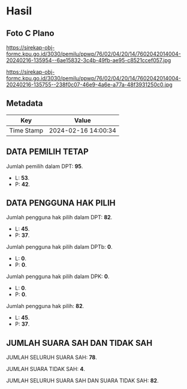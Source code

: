 # Hasil

## Foto C Plano

https://sirekap-obj-formc.kpu.go.id/3030/pemilu/ppwp/76/02/04/20/14/7602042014004-20240216-135954--6ae15832-3c4b-49fb-ae95-c8521ccef057.jpg

https://sirekap-obj-formc.kpu.go.id/3030/pemilu/ppwp/76/02/04/20/14/7602042014004-20240216-135755--238f0c07-46e9-4a6e-a77a-48f3931250c0.jpg


## Metadata

| Key        | Value               |
| ---------- | ------------------- |
| Time Stamp | 2024-02-16 14:00:34 |


## DATA PEMILIH TETAP

Jumlah pemilih dalam DPT: **95**.
 * L: **53**.
 * P: **42**.

## DATA PENGGUNA HAK PILIH

Jumlah pengguna hak pilih dalam DPT: **82**.
 * L: **45**.
 * P: **37**.

Jumlah pengguna hak pilih dalam DPTb: **0**.
 * L: **0**.
 * P: **0**.

Jumlah pengguna hak pilih dalam DPK: **0**.
 * L: **0**.
 * P: **0**.

Jumlah pengguna hak pilih: **82**.
 * L: **45**.
 * P: **37**.

## JUMLAH SUARA SAH DAN TIDAK SAH

JUMLAH SELURUH SUARA SAH: **78**.

JUMLAH SUARA TIDAK SAH: **4**.

JUMLAH SELURUH SUARA SAH DAN SUARA TIDAK SAH: **82**.


